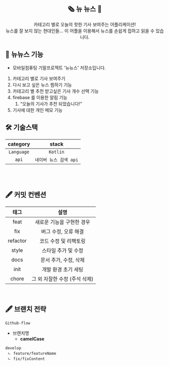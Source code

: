 
<div align="center">

<h2>🗞️ 뉴 뉴스 📰</h2>


<div>카테고리 별로 오늘의 핫한 기사 보여주는 어플리케이션!<br/>
뉴스를 잘 보지 않는 현대인들... 이 어플을 이용해서 뉴스를 손쉽게 접하고 읽을 수 있습니다.</div>



</div>

<h2>📌   뉴뉴스 기능</h2>    

- 모바일컴퓨팅 기말프로젝트 '뉴뉴스' 저장소입니다.
1. 카테고리 별로 기사 보여주기
2. 다시 보고 싶은 뉴스 찜하기 기능
3. 카테고리 별 추천 받고싶은 기사 개수 선택 기능
4. firebase 를 이용한 알림 기능
    1. “오늘의 기사가 추천 되었습니다!”
5. 기사에 대한 개인 메모 기능



<h2> 🛠 기술스택 </h2>

|  **category**   |          **stack**           |
| :-------------: | :--------------------------: |
|    `Language`     |            `Kotlin`            |
|    `api`     |            `네이버 뉴스 검색 api`            |


<br/>

<br/>

## 🖋️ 커밋 컨벤션

| **태그**  |           **설명**            |
| :-------: | :---------------------------: |
|   feat   |   새로운 기능을 구현한 경우   |
|    fix   |     버그 수정, 오류 해결      |
|  refactor |     코드 수정 및 리팩토링     |
|  style |      스타일 추가 및 수정      |
|    docs  |     문서 추가, 수정, 삭제     |
|    init   |      개발 환경 초기 세팅      |
|   chore  | 그 외 자잘한 수정 (주석 삭제) |

<br />

## 🖋️ 브랜치 전략

`Github-flow`

- 브랜치명
    - **camelCase**

```
develop
 ㄴ feature/featureName
 ㄴ fix/fixContent
```

<br />

